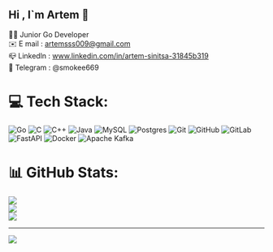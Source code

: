 ## Hi , I`m Artem 👋

👨‍💻 Junior Go Developer <br/>
✉️ E mail : artemsss009@gmail.com <br/>
📪 Linkedln : www.linkedin.com/in/artem-sinitsa-31845b319 <br/>
💬 Telegram : @smokee669 <br/>



# 💻 Tech Stack:
![Go](https://img.shields.io/badge/go-%2300ADD8.svg?style=for-the-badge&logo=go&logoColor=white) ![C](https://img.shields.io/badge/c-%2300599C.svg?style=for-the-badge&logo=c&logoColor=white) ![C++](https://img.shields.io/badge/c++-%2300599C.svg?style=for-the-badge&logo=c%2B%2B&logoColor=white) ![Java](https://img.shields.io/badge/java-%23ED8B00.svg?style=for-the-badge&logo=openjdk&logoColor=white) ![MySQL](https://img.shields.io/badge/mysql-4479A1.svg?style=for-the-badge&logo=mysql&logoColor=white) ![Postgres](https://img.shields.io/badge/postgres-%23316192.svg?style=for-the-badge&logo=postgresql&logoColor=white) ![Git](https://img.shields.io/badge/git-%23F05033.svg?style=for-the-badge&logo=git&logoColor=white) ![GitHub](https://img.shields.io/badge/github-%23121011.svg?style=for-the-badge&logo=github&logoColor=white) ![GitLab](https://img.shields.io/badge/gitlab-%23181717.svg?style=for-the-badge&logo=gitlab&logoColor=white) ![FastAPI](https://img.shields.io/badge/FastAPI-005571?style=for-the-badge&logo=fastapi) ![Docker](https://img.shields.io/badge/docker-%230db7ed.svg?style=for-the-badge&logo=docker&logoColor=white) ![Apache Kafka](https://img.shields.io/badge/Apache%20Kafka-000?style=for-the-badge&logo=apachekafka)
# 📊 GitHub Stats:
![](https://github-readme-stats.vercel.app/api?username=smokeas&theme=dark&hide_border=true&include_all_commits=false&count_private=false)<br/>
![](https://nirzak-streak-stats.vercel.app/?user=smokeas&theme=dark&hide_border=true)<br/>
![](https://github-readme-stats.vercel.app/api/top-langs/?username=smokeas&theme=dark&hide_border=true&include_all_commits=false&count_private=false&layout=compact)

---
[![](https://visitcount.itsvg.in/api?id=smokeas&icon=0&color=0)](https://visitcount.itsvg.in)

<!-- Proudly created with GPRM ( https://gprm.itsvg.in ) -->

